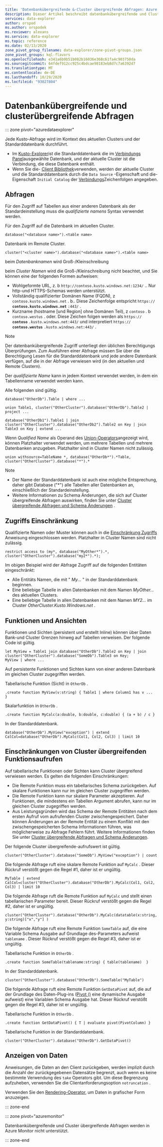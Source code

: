 ```yaml
---
title: 'Datenbankübergreifende &-Cluster übergreifende Abfragen: Azure Daten-Explorer'
description: Dieser Artikel beschreibt datenbankübergreifende und Cluster übergreifende Abfragen in Azure Daten-Explorer.
services: data-explorer
author: orspod
ms.author: orspodek
ms.reviewer: alexans
ms.service: data-explorer
ms.topic: reference
ms.date: 02/13/2020
zone_pivot_group_filename: data-explorer/zone-pivot-groups.json
zone_pivot_groups: kql-flavors
ms.openlocfilehash: e341a6b9b51b082b16036e368c61fa4c903750da
ms.sourcegitcommit: 64fdef912cc925c4bdcae98183eb8d7c7a6392d7
ms.translationtype: MT
ms.contentlocale: de-DE
ms.lasthandoff: 10/29/2020
ms.locfileid: "93027804"
---
```

# <a name="cross-database-and-cross-cluster-queries"></a>Datenbankübergreifende und clusterübergreifende Abfragen

::: zone pivot="azuredataexplorer"

Jede Kusto-Abfrage wird im Kontext des aktuellen Clusters und der Standarddatenbank durchführt.
* Im [Kusto-Explorer](../tools/kusto-explorer.md)ist die Standarddatenbank die im [Verbindungs Panel](../tools/kusto-explorer.md#connections-panel)ausgewählte Datenbank, und der aktuelle Cluster ist die Verbindung, die diese Datenbank enthält.
* Wenn Sie die- [Client Bibliothek](../api/netfx/about-kusto-data.md)verwenden, werden der aktuelle Cluster und die Standarddatenbank durch die `Data Source` -Eigenschaft und die-Eigenschaft `Initial Catalog` der [Verbindungs](../api/connection-strings/kusto.md)Zeichenfolgen angegeben.

## <a name="queries"></a>Abfragen
Für den Zugriff auf Tabellen aus einer anderen Datenbank als der Standardeinstellung muss die *qualifizierte namens* Syntax verwendet werden.

Für den Zugriff auf die Datenbank im aktuellen Cluster.

```kusto
database("<database name>").<table name>
```

Datenbank im Remote Cluster.
```kusto
cluster("<cluster name>").database("<database name>").<table name>
```

beim *Datenbanknamen* wird Groß-/Kleinschreibung

beim *Cluster Namen* wird die Groß-/Kleinschreibung nicht beachtet, und Sie können eine der folgenden Formen aufweisen:
   * Wohlgeformte URL, z. b `http://contoso.kusto.windows.net:1234/` .. Nur http-und HTTPS-Schemas werden unterstützt.
   * Vollständig qualifizierter Domänen Name (FQDN), z `contoso.kusto.windows.net` . b.. Diese Zeichenfolge entspricht `https://` **`contoso.kusto.windows.net`** `:443/` .
   * Kurzname (hostname [und Region] ohne Domänen Teil), z `contoso` . b `contoso.westus` . oder. Diese Zeichen folgen werden als `https://` **`contoso`** `.kusto.windows.net:443/` und interpretiert `https://` **`contoso.westus`** `.kusto.windows.net:443/` .

> [!NOTE]
> Der datenbankübergreifende Zugriff unterliegt den üblichen Berechtigungs Überprüfungen.
> Zum Ausführen einer Abfrage müssen Sie über die Berechtigung Lesen für die Standarddatenbank und jede andere Datenbank verfügen, auf die in der Abfrage verwiesen wird (in den aktuellen und Remote Clustern).

Der *qualifizierte Name* kann in jedem Kontext verwendet werden, in dem ein Tabellenname verwendet werden kann.

Alle folgenden sind gültig.

```kusto
database("OtherDb").Table | where ...

union Table1, cluster("OtherCluster").database("OtherDb").Table2 | project ...

database("OtherDb1").Table1 | join cluster("OtherCluster").database("OtherDb2").Table2 on Key | join Table3 on Key | extend ...
```

Wenn *Qualified Name* als Operand des [Union-Operators](./unionoperator.md)angezeigt wird, können Platzhalter verwendet werden, um mehrere Tabellen und mehrere Datenbanken anzugeben. Platzhalter sind in Cluster Namen nicht zulässig.

```kusto
union withsource=TableName *, database("OtherDb*").*Table, cluster("OtherCluster").database("*").*
```

> [!NOTE]
> * Der Name der Standarddatenbank ist auch eine mögliche Entsprechung, daher gibt Database ("&#42;") alle Tabellen aller Datenbanken an, einschließlich der Standardeinstellung.
> * Weitere Informationen zu Schema Änderungen, die sich auf Cluster übergreifende Abfragen auswirken, finden Sie unter [Cluster übergreifende Abfragen und Schema Änderungen](../concepts/crossclusterandschemachanges.md) .

## <a name="access-restriction"></a>Zugriffs Einschränkung

Qualifizierte Namen oder Muster können auch in die [Einschränkung Zugriffs](./restrictstatement.md) Anweisung eingeschlossen werden. Platzhalter in Cluster Namen sind nicht zulässig.

```kusto
restrict access to (my*, database("MyOther*").*, cluster("OtherCluster").database("my2*").*);
```

Im obigen Beispiel wird der Abfrage Zugriff auf die folgenden Entitäten eingeschränkt:

* Alle Entitäts Namen, die mit " *My...* " in der Standarddatenbank beginnen. 
* Eine beliebige Tabelle in allen Datenbanken mit dem Namen *MyOther...* des aktuellen Clusters.
* Eine beliebige Tabelle in allen Datenbanken mit dem Namen *MY2...* im Cluster *OtherCluster.Kusto.Windows.net* .

## <a name="functions-and-views"></a>Funktionen und Ansichten

Funktionen und Sichten (persistent und erstellt Inline) können über Daten Bank-und Cluster Grenzen hinweg auf Tabellen verweisen. Der folgende Code ist gültig.

```kusto
let MyView = Table1 join database("OtherDb").Table2 on Key | join cluster("OtherCluster").database("SomeDb").Table3 on Key;
MyView | where ...
```

Auf persistente Funktionen und Sichten kann von einer anderen Datenbank im gleichen Cluster zugegriffen werden.

Tabellarische Funktion (Sicht) in `OtherDb` .

```kusto
.create function MyView(v:string) { Table1 | where Column1 has v ...  }  
```

Skalarfunktion in `OtherDb` .

```kusto
.create function MyCalc(a:double, b:double, c:double) { (a + b) / c }  
```

In der Standarddatenbank.

```kusto
database("OtherDb").MyView("exception") | extend CalCol=database("OtherDb").MyCalc(Col1, Col2, Col3) | limit 10
```

## <a name="limitations-of-cross-cluster-function-calls"></a>Einschränkungen von Cluster übergreifenden Funktionsaufrufen

Auf tabellarische Funktionen oder Sichten kann Cluster übergreifend verwiesen werden. Es gelten die folgenden Einschränkungen:

* Die Remote Funktion muss ein tabellarisches Schema zurückgeben. Auf skalare Funktionen kann nur im gleichen Cluster zugegriffen werden.
* Die Remote Funktion kann nur skalare Parameter akzeptieren. Auf Funktionen, die mindestens ein Tabellen Argument abrufen, kann nur im gleichen Cluster zugegriffen werden.
* Aus Leistungsgründen wird das Schema der Remote Entitäten nach dem ersten Aufruf vom aufrufenden Cluster zwischengespeichert. Daher können Änderungen an der Remote Entität zu einem Konflikt mit den zwischengespeicherten Schema Informationen führen, was möglicherweise zu Abfrage Fehlern führt. Weitere Informationen finden Sie unter [Cluster übergreifende Abfragen und Schema Änderungen](../concepts/crossclusterandschemachanges.md).

Der folgende Cluster übergreifende-aufrufswert ist gültig.

```kusto
cluster("OtherCluster").database("SomeDb").MyView("exception") | count
```

Die folgende Abfrage ruft eine skalare Remote Funktion auf `MyCalc` .
Dieser Rückruf verstößt gegen die Regel #1, daher ist er ungültig.

```kusto
MyTable | extend CalCol=cluster("OtherCluster").database("OtherDb").MyCalc(Col1, Col2, Col3) | limit 10
```

Die folgende Abfrage ruft die Remote Funktion auf `MyCalc` und stellt einen tabellarischen Parameter bereit.
Dieser Rückruf verstößt gegen die Regel #2, daher ist er ungültig.

```kusto
cluster("OtherCluster").database("OtherDb").MyCalc(datatable(x:string, y:string)["x","y"] )
```

Die folgende Abfrage ruft eine Remote Funktion `SomeTable` auf, die eine Variable Schema Ausgabe auf Grundlage des-Parameters aufweist `tablename` .
Dieser Rückruf verstößt gegen die Regel #3, daher ist er ungültig.

Tabellarische Funktion in `OtherDb` .

```kusto
.create function SomeTable(tablename:string) { table(tablename)  }  
```

In der Standarddatenbank.

```kusto
cluster("OtherCluster").database("OtherDb").SomeTable("MyTable")
```

Die folgende Abfrage ruft eine Remote Funktion `GetDataPivot` auf, die auf der Grundlage des Daten-Plug-ins ([Pivot ()](pivotplugin.md) eine dynamische Ausgabe aufweist) eine Variablen Schema Ausgabe hat.
Dieser Rückruf verstößt gegen die Regel #3, daher ist er ungültig.

Tabellarische Funktion in `OtherDb` .

```kusto
.create function GetDataPivot() { T | evaluate pivot(PivotColumn) }  
```

Tabellarische Funktion in der Standarddatenbank.

```kusto
cluster("OtherCluster").database("OtherDb").GetDataPivot()
```

## <a name="displaying-data"></a>Anzeigen von Daten

Anweisungen, die Daten an den Client zurückgeben, werden implizit durch die Anzahl der zurückgegebenen Datensätze begrenzt, auch wenn es keine bestimmte Verwendung des `take` Operators gibt. Um diese Begrenzung aufzuheben, verwenden Sie die Clientanforderungsoption `notruncation` .

Verwenden Sie den [Rendering-Operator](renderoperator.md), um Daten in grafischer Form anzuzeigen.

::: zone-end

::: zone pivot="azuremonitor"

Datenbankübergreifende und Cluster übergreifende Abfragen werden in Azure Monitor nicht unterstützt.

::: zone-end
